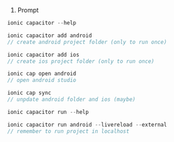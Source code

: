 1. Prompt
```js
ionic capacitor --help
```
```js
ionic capacitor add android
// create android project folder (only to run once)
```
```js
ionic capacitor add ios
// create ios project folder (only to run once)
```
```js
ionic cap open android
// open android studio
```
```js
ionic cap sync
// unpdate android folder and ios (maybe)
```
```js
ionic capacitor run --help
```
```js
ionic capacitor run android --livereload --external
// remember to run project in localhost
```